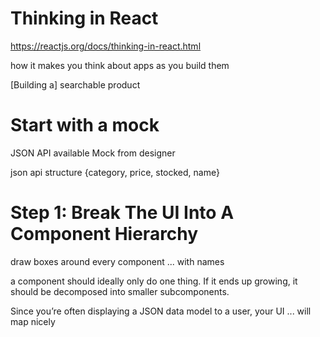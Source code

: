 # Thinking in React
https://reactjs.org/docs/thinking-in-react.html

how it makes you think about apps as you build them

[Building a] searchable product

# Start with a mock

JSON API available
Mock from designer

json api structure
{category, price, stocked, name}

# Step 1: Break The UI Into A Component Hierarchy

draw boxes around every component ... with names

a component should ideally only do one thing. 
If it ends up growing, it should be decomposed into smaller subcomponents.

Since you’re often displaying a JSON data model to a user, your UI ... will map nicely
